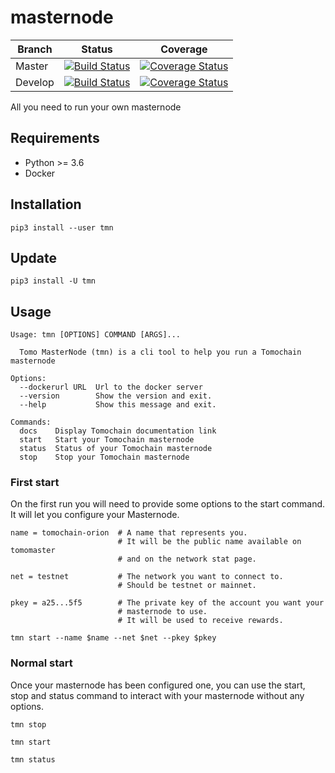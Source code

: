 # masternode

| Branch  | Status | Coverage |
| --- | --- | --- |
| Master | [![Build Status](https://travis-ci.org/tomochain/masternode.svg?branch=master)](https://travis-ci.org/tomochain/masternode?branch=master) | [![Coverage Status](https://coveralls.io/repos/github/tomochain/masternode/badge.svg?branch=master)](https://coveralls.io/github/tomochain/masternode?branch=master) |
| Develop | [![Build Status](https://travis-ci.org/tomochain/masternode.svg?branch=develop)](https://travis-ci.org/tomochain/masternode?branch=develop) | [![Coverage Status](https://coveralls.io/repos/github/tomochain/masternode/badge.svg?branch=develop)](https://coveralls.io/github/tomochain/masternode?branch=develop) |

All you need to run your own masternode

## Requirements

- Python >= 3.6
- Docker

## Installation

```
pip3 install --user tmn
```

## Update

```
pip3 install -U tmn
```

## Usage

```
Usage: tmn [OPTIONS] COMMAND [ARGS]...

  Tomo MasterNode (tmn) is a cli tool to help you run a Tomochain masternode

Options:
  --dockerurl URL  Url to the docker server
  --version        Show the version and exit.
  --help           Show this message and exit.

Commands:
  docs    Display Tomochain documentation link
  start   Start your Tomochain masternode
  status  Status of your Tomochain masternode
  stop    Stop your Tomochain masternode
```

### First start

On the first run you will need to provide some options to the start command.
It will let you configure your Masternode.

```
name = tomochain-orion  # A name that represents you.
                        # It will be the public name available on tomomaster
                        # and on the network stat page.

net = testnet           # The network you want to connect to.
                        # Should be testnet or mainnet.

pkey = a25...5f5        # The private key of the account you want your
                        # masternode to use.
                        # It will be used to receive rewards.

tmn start --name $name --net $net --pkey $pkey
```

### Normal start

Once your masternode has been configured one, you can use the start, stop and
status command to interact with your masternode without any options.

```
tmn stop

tmn start

tmn status
```
